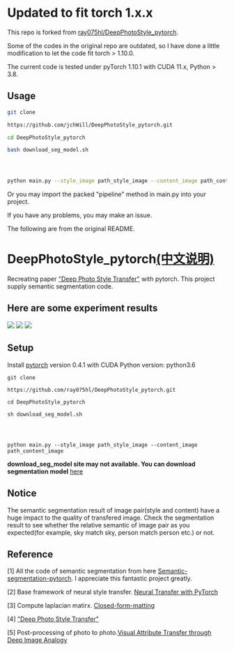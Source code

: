 # Updated to fit torch 1.x.x

This repo is forked from [ray075hl/DeepPhotoStyle_pytorch](https://github.com/ray075hl/DeepPhotoStyle_pytorch).

Some of the codes in the original repo are outdated,  so I have done a little modification to let the code fit torch > 1.10.0.

The current code is tested under pyTorch 1.10.1 with CUDA 11.x, Python > 3.8.

## Usage

```bash
git clone 

https://github.com/jchWill/DeepPhotoStyle_pytorch.git

cd DeepPhotoStyle_pytorch

bash download_seg_model.sh 




python main.py --style_image path_style_image --content_image path_content_image --clear_dir {true/True/other}do_clear_temp_results


```

Or you may import the packed "pipeline" method in main.py into your project.

If you have any problems, you may make an issue.

The following are from the original README.





# DeepPhotoStyle_pytorch[(中文说明)](README_ZH.md)

Recreating paper ["Deep Photo Style Transfer"](https://arxiv.org/abs/1703.07511) with pytorch.
This project supply semantic segmentation code.
## Here are some experiment results
![](./doc_image/ex_001.jpg)
![](./doc_image/ex_002.png)
![](./doc_image/ex_003.jpg)
## Setup
Install [pytorch](https://pytorch.org/) version 0.4.1 with CUDA
Python version: python3.6

```
git clone 

https://github.com/ray075hl/DeepPhotoStyle_pytorch.git

cd DeepPhotoStyle_pytorch

sh download_seg_model.sh 




python main.py --style_image path_style_image --content_image path_content_image
```
**download_seg_model site may not available. You can download segmentation model** [here](https://drive.google.com/open?id=1kkeWEQyyLPELBDbxNljEWBn4DBEwP1ZZ)  

## Notice
The semantic segmentation result of image pair(style and content) have a huge impact to the quality of transfered image. Check the segmentation result to see whether the relative semantic of image pair as you expected(for example, sky match sky, person match person etc.) or not.

## Reference
[1] All the code of semantic segmentation from here [Semantic-segmentation-pytorch](https://github.com/CSAILVision/semantic-segmentation-pytorch). I appreciate this fantastic project greatly.

[2] Base framework of neural style transfer.  [Neural Transfer with PyTorch](https://pytorch.org/tutorials/advanced/neural_style_tutorial.html)

[3] Compute laplacian matirx. [Closed-form-matting
](https://github.com/MarcoForte/closed-form-matting)

[4] ["Deep Photo Style Transfer"](https://arxiv.org/abs/1703.07511)

[5] Post-processing of photo to photo.[Visual Attribute Transfer through Deep Image Analogy](https://arxiv.org/abs/1705.01088)
